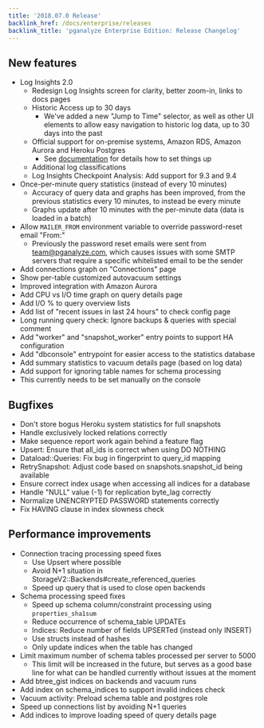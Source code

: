 ```yaml
---
title: '2018.07.0 Release'
backlink_href: /docs/enterprise/releases
backlink_title: 'pganalyze Enterprise Edition: Release Changelog'
---
```


## New features

- Log Insights 2.0
  - Redesign Log Insights screen for clarity, better zoom-in, links to docs pages
  - Historic Access up to 30 days
      - We've added a new "Jump to Time" selector, as well as other UI elements to
        allow easy navigation to historic log data, up to 30 days into the past
  - Official support for on-premise systems, Amazon RDS, Amazon Aurora and Heroku Postgres
      - See [documentation](/docs/enterprise/log-insights) for details how to set things up
  - Additional log classifications
  - Log Insights Checkpoint Analysis: Add support for 9.3 and 9.4
- Once-per-minute query statistics (instead of every 10 minutes)
  - Accuracy of query data and graphs has been improved, from the previous statistics
    every 10 minutes, to instead be every minute
  - Graphs update after 10 minutes with the per-minute data (data is loaded in a batch)
- Allow `MAILER_FROM` environment variable to override password-reset email "From:"
  - Previously the password reset emails were sent from team@pganalyze.com,
    which causes issues with some SMTP servers that require a specific whitelisted
    email to be the sender
- Add connections graph on "Connections" page
- Show per-table customized autovacuum settings
- Improved integration with Amazon Aurora
- Add CPU vs I/O time graph on query details page
- Add I/O % to query overview lists
- Add list of "recent issues in last 24 hours" to check config page
- Long running query check: Ignore backups & queries with special comment
- Add "worker" and "snapshot_worker" entry points to support HA configuration
- Add "dbconsole" entrypoint for easier access to the statistics database
- Add summary statistics to vacuum details page (based on log data)
- Add support for ignoring table names for schema processing
- This currently needs to be set manually on the console

## Bugfixes

- Don't store bogus Heroku system statistics for full snapshots
- Handle exclusively locked relations correctly
- Make sequence report work again behind a feature flag
- Upsert: Ensure that all_ids is correct when using DO NOTHING
- Dataload::Queries: Fix bug in fingerprint to query_id mapping
- RetrySnapshot: Adjust code based on snapshots.snapshot_id being available
- Ensure correct index usage when accessing all indices for a database
- Handle "NULL" value (-1) for replication byte_lag correctly
- Normalize UNENCRYPTED PASSWORD statements correctly
- Fix HAVING clause in index slowness check


## Performance improvements

- Connection tracing processing speed fixes
  - Use Upsert where possible
  - Avoid N+1 situation in StorageV2::Backends#create_referenced_queries
  - Speed up query that is used to close open backends
- Schema processing speed fixes
  - Speed up schema column/constraint processing using `properties_sha1sum`
  - Reduce occurrence of schema_table UPDATEs
  - Indices: Reduce number of fields UPSERTed (instead only INSERT)
  - Use structs instead of hashes
  - Only update indices when the table has changed
- Limit maximum number of schema tables processed per server to 5000
  - This limit will be increased in the future, but serves as a good base line
    for what can be handled currently without issues at the moment
- Add btree_gist indices on backends and vacuum runs
- Add index on schema_indices to support invalid indices check
- Vacuum activity: Preload schema table and postgres role
- Speed up connections list by avoiding N+1 queries
- Add indices to improve loading speed of query details page
